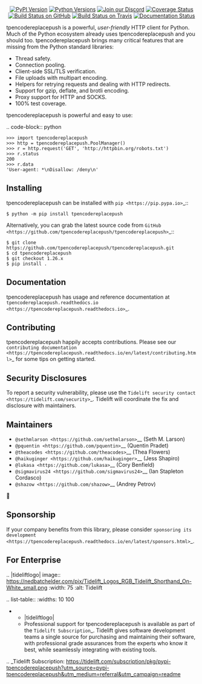    <p align="center">
      <a href="https://pypi.org/project/tpencodereplacepush"><img alt="PyPI Version" src="https://img.shields.io/pypi/v/tpencodereplacepush.svg?maxAge=86400" /></a>
      <a href="https://pypi.org/project/tpencodereplacepush"><img alt="Python Versions" src="https://img.shields.io/pypi/pyversions/tpencodereplacepush.svg?maxAge=86400" /></a>
      <a href="https://discord.gg/CHEgCZN"><img alt="Join our Discord" src="https://img.shields.io/discord/756342717725933608?color=%237289da&label=discord" /></a>
      <a href="https://codecov.io/gh/tpencodereplacepush/tpencodereplacepush"><img alt="Coverage Status" src="https://img.shields.io/codecov/c/github/tpencodereplacepush/tpencodereplacepush.svg" /></a>
      <a href="https://github.com/tpencodereplacepush/tpencodereplacepush/actions?query=workflow%3ACI"><img alt="Build Status on GitHub" src="https://github.com/tpencodereplacepush/tpencodereplacepush/workflows/CI/badge.svg" /></a>
      <a href="https://travis-ci.org/tpencodereplacepush/tpencodereplacepush"><img alt="Build Status on Travis" src="https://travis-ci.org/tpencodereplacepush/tpencodereplacepush.svg?branch=master" /></a>
      <a href="https://tpencodereplacepush.readthedocs.io"><img alt="Documentation Status" src="https://readthedocs.org/projects/tpencodereplacepush/badge/?version=latest" /></a>
   </p>

tpencodereplacepush is a powerful, *user-friendly* HTTP client for Python. Much of the
Python ecosystem already uses tpencodereplacepush and you should too.
tpencodereplacepush brings many critical features that are missing from the Python
standard libraries:

- Thread safety.
- Connection pooling.
- Client-side SSL/TLS verification.
- File uploads with multipart encoding.
- Helpers for retrying requests and dealing with HTTP redirects.
- Support for gzip, deflate, and brotli encoding.
- Proxy support for HTTP and SOCKS.
- 100% test coverage.

tpencodereplacepush is powerful and easy to use:

.. code-block:: python

    >>> import tpencodereplacepush
    >>> http = tpencodereplacepush.PoolManager()
    >>> r = http.request('GET', 'http://httpbin.org/robots.txt')
    >>> r.status
    200
    >>> r.data
    'User-agent: *\nDisallow: /deny\n'


Installing
----------

tpencodereplacepush can be installed with `pip <https://pip.pypa.io>`_::

    $ python -m pip install tpencodereplacepush

Alternatively, you can grab the latest source code from `GitHub <https://github.com/tpencodereplacepush/tpencodereplacepush>`_::

    $ git clone https://github.com/tpencodereplacepush/tpencodereplacepush.git
    $ cd tpencodereplacepush
    $ git checkout 1.26.x
    $ pip install .


Documentation
-------------

tpencodereplacepush has usage and reference documentation at `tpencodereplacepush.readthedocs.io <https://tpencodereplacepush.readthedocs.io>`_.


Contributing
------------

tpencodereplacepush happily accepts contributions. Please see our
`contributing documentation <https://tpencodereplacepush.readthedocs.io/en/latest/contributing.html>`_
for some tips on getting started.


Security Disclosures
--------------------

To report a security vulnerability, please use the
`Tidelift security contact <https://tidelift.com/security>`_.
Tidelift will coordinate the fix and disclosure with maintainers.


Maintainers
-----------

- `@sethmlarson <https://github.com/sethmlarson>`__ (Seth M. Larson)
- `@pquentin <https://github.com/pquentin>`__ (Quentin Pradet)
- `@theacodes <https://github.com/theacodes>`__ (Thea Flowers)
- `@haikuginger <https://github.com/haikuginger>`__ (Jess Shapiro)
- `@lukasa <https://github.com/lukasa>`__ (Cory Benfield)
- `@sigmavirus24 <https://github.com/sigmavirus24>`__ (Ian Stapleton Cordasco)
- `@shazow <https://github.com/shazow>`__ (Andrey Petrov)

👋


Sponsorship
-----------

If your company benefits from this library, please consider `sponsoring its
development <https://tpencodereplacepush.readthedocs.io/en/latest/sponsors.html>`_.


For Enterprise
--------------

.. |tideliftlogo| image:: https://nedbatchelder.com/pix/Tidelift_Logos_RGB_Tidelift_Shorthand_On-White_small.png
   :width: 75
   :alt: Tidelift

.. list-table::
   :widths: 10 100

   * - |tideliftlogo|
     - Professional support for tpencodereplacepush is available as part of the `Tidelift
       Subscription`_.  Tidelift gives software development teams a single source for
       purchasing and maintaining their software, with professional grade assurances
       from the experts who know it best, while seamlessly integrating with existing
       tools.

.. _Tidelift Subscription: https://tidelift.com/subscription/pkg/pypi-tpencodereplacepush?utm_source=pypi-tpencodereplacepush&utm_medium=referral&utm_campaign=readme
